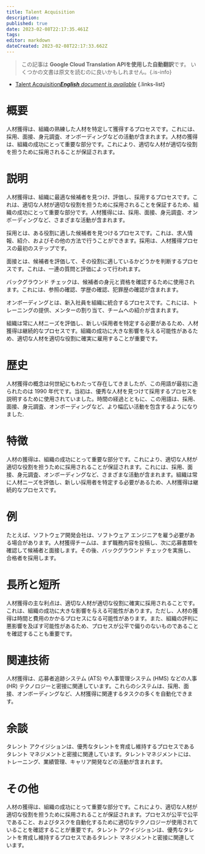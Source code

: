 ```yaml
---
title: Talent Acquisition
description: 
published: true
date: 2023-02-08T22:17:35.461Z
tags: 
editor: markdown
dateCreated: 2023-02-08T22:17:33.662Z
---
```


> この記事は **Google Cloud Translation APIを使用した自動翻訳**です。
いくつかの文書は原文を読むのに良いかもしれません。{.is-info}



- [Talent Acquisition***English** document is available*](/en/Knowledge-base/Dictionary/talent-acquisition)
{.links-list}


# 概要
人材獲得は、組織の熟練した人材を特定して獲得するプロセスです。これには、採用、面接、身元調査、オンボーディングなどの活動が含まれます。人材の獲得は、組織の成功にとって重要な部分です。これにより、適切な人材が適切な役割を担うために採用されることが保証されます。

# 説明
人材獲得は、組織に最適な候補者を見つけ、評価し、採用するプロセスです。これは、適切な人材が適切な役割を担うために採用されることを保証するため、組織の成功にとって重要な部分です。人材獲得には、採用、面接、身元調査、オンボーディングなど、さまざまな活動が含まれます。

採用とは、ある役割に適した候補者を見つけるプロセスです。これは、求人情報、紹介、およびその他の方法で行うことができます。採用は、人材獲得プロセスの最初のステップです。

面接とは、候補者を評価して、その役割に適しているかどうかを判断するプロセスです。これは、一連の質問と評価によって行われます。

バックグラウンド チェックは、候補者の身元と資格を確認するために使用されます。これには、参照の確認、学歴の確認、犯罪歴の確認が含まれます。

オンボーディングとは、新入社員を組織に統合するプロセスです。これには、トレーニングの提供、メンターの割り当て、チームへの紹介が含まれます。

組織は常に人材ニーズを評価し、新しい採用者を特定する必要があるため、人材獲得は継続的なプロセスです。組織の成功に大きな影響を与える可能性があるため、適切な人材を適切な役割に確実に雇用することが重要です。

# 歴史
人材獲得の概念は何世紀にもわたって存在してきましたが、この用語が最初に造られたのは 1990 年代です。当初は、優秀な人材を見つけて採用するプロセスを説明するために使用されていました。時間の経過とともに、この用語は、採用、面接、身元調査、オンボーディングなど、より幅広い活動を包含するようになりました.

# 特徴
人材の獲得は、組織の成功にとって重要な部分です。これにより、適切な人材が適切な役割を担うために採用されることが保証されます。これには、採用、面接、身元調査、オンボーディングなど、さまざまな活動が含まれます。組織は常に人材ニーズを評価し、新しい採用者を特定する必要があるため、人材獲得は継続的なプロセスです。

# 例
たとえば、ソフトウェア開発会社は、ソフトウェア エンジニアを雇う必要がある場合があります。人材獲得チームは、まず職務内容を投稿し、次に応募書類を確認して候補者と面接します。その後、バックグラウンド チェックを実施し、合格者を採用します。

# 長所と短所
人材獲得の主な利点は、適切な人材が適切な役割に確実に採用されることです。これは、組織の成功に大きな影響を与える可能性があります。ただし、人材の獲得は時間と費用のかかるプロセスになる可能性があります。また、組織の評判に悪影響を及ぼす可能性があるため、プロセスが公平で偏りのないものであることを確認することも重要です。

# 関連技術
人材獲得は、応募者追跡システム (ATS) や人事管理システム (HMS) などの人事 (HR) テクノロジーと密接に関連しています。これらのシステムは、採用、面接、オンボーディングなど、人材獲得に関連するタスクの多くを自動化できます。

# 余談
タレント アクイジションは、優秀なタレントを育成し維持するプロセスであるタレント マネジメントと密接に関連しています。タレントマネジメントには、トレーニング、業績管理、キャリア開発などの活動が含まれます。

# その他
人材の獲得は、組織の成功にとって重要な部分です。これにより、適切な人材が適切な役割を担うために採用されることが保証されます。プロセスが公平で公平であること、およびタスクを自動化するために適切なテクノロジーが使用されていることを確認することが重要です。タレント アクイジションは、優秀なタレントを育成し維持するプロセスであるタレント マネジメントと密接に関連しています。